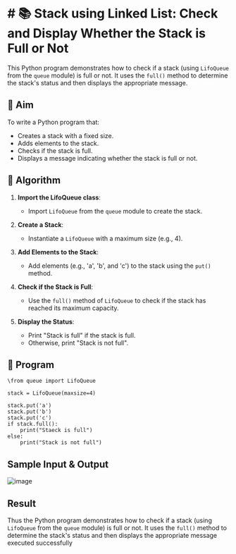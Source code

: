 # # 📚 Stack using Linked List: Check and Display Whether the Stack is Full or Not

This Python program demonstrates how to check if a stack (using `LifoQueue` from the `queue` module) is full or not. It uses the `full()` method to determine the stack's status and then displays the appropriate message.

## 🎯 Aim

To write a Python program that:
- Creates a stack with a fixed size.
- Adds elements to the stack.
- Checks if the stack is full.
- Displays a message indicating whether the stack is full or not.

## 🧠 Algorithm

1. **Import the LifoQueue class**:
   - Import `LifoQueue` from the `queue` module to create the stack.

2. **Create a Stack**:
   - Instantiate a `LifoQueue` with a maximum size (e.g., 4).

3. **Add Elements to the Stack**:
   - Add elements (e.g., 'a', 'b', and 'c') to the stack using the `put()` method.

4. **Check if the Stack is Full**:
   - Use the `full()` method of `LifoQueue` to check if the stack has reached its maximum capacity.

5. **Display the Status**:
   - Print "Stack is full" if the stack is full.
   - Otherwise, print "Stack is not full".

## 📝 Program
```
\from queue import LifoQueue

stack = LifoQueue(maxsize=4)

stack.put('a')
stack.put('b')
stack.put('c')
if stack.full():
    print("Staeck is full")
else:
    print("Stack is not full")
```

## Sample Input & Output
![image](https://github.com/user-attachments/assets/bc0932fd-ad13-4234-9241-a5fb90477a9b)

## Result
  Thus the Python program demonstrates how to check if a stack (using `LifoQueue` from the `queue` module) is full or not. It uses the `full()` method to determine the stack's status and then displays the appropriate message executed successfully
